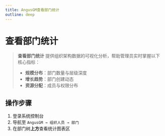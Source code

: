 ```yaml
---
title: AngusGM查看部门统计
outline: deep
---
```


# 查看部门统计

> **查看部门统计** 提供组织架构数据的可视化分析，帮助管理员实时掌握以下核心指标：
> - **规模分布**：部门数量与层级深度
> - **增长趋势**：部门创建动态
> - **资源分配**：成员与权限分布

## 操作步骤

1. 登录系统控制台
2. 导航至 `AngusGM → 组织人员 → 部门`
3. 在部门树**上方**查看统计图表区


